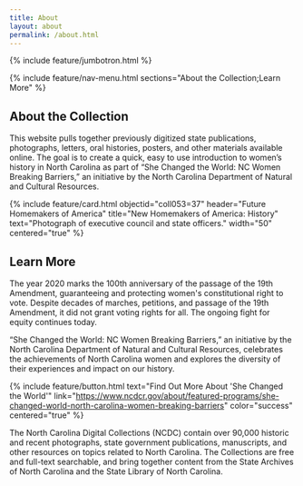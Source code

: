 ```yaml
---
title: About
layout: about
permalink: /about.html
---
```

{% include feature/jumbotron.html %} 

{% include feature/nav-menu.html sections="About the Collection;Learn More" %} 

## About the Collection

This website pulls together previously digitized state publications, photographs, letters, oral histories, posters, and other materials available online. The goal is to create a quick, easy to use introduction to women’s history in North Carolina as part of “She Changed the World: NC Women Breaking Barriers,” an initiative by the North Carolina Department of Natural and Cultural Resources.

{% include feature/card.html objectid="coll053=37" header="Future Homemakers of America" title="New Homemakers of America: History" text="Photograph of executive council and state officers." width="50" centered="true" %}

## Learn More

The year 2020 marks the 100th anniversary of the passage of the 19th Amendment, guaranteeing and protecting women's constitutional right to vote. Despite decades of marches, petitions, and passage of the 19th Amendment, it did not grant voting rights for all. The ongoing fight for equity continues today.

“She Changed the World: NC Women Breaking Barriers,” an initiative by the North Carolina Department of Natural and Cultural Resources, celebrates the achievements of North Carolina women and explores the diversity of their experiences and impact on our history. 

{% include feature/button.html text="Find Out More About 'She Changed the World'" link="https://www.ncdcr.gov/about/featured-programs/she-changed-world-north-carolina-women-breaking-barriers" color="success" centered="true" %}

The North Carolina Digital Collections (NCDC) contain over 90,000 historic and recent photographs, state government publications, manuscripts, and other resources on topics related to North Carolina. The Collections are free and full-text searchable, and bring together content from the State Archives of North Carolina and the State Library of North Carolina.